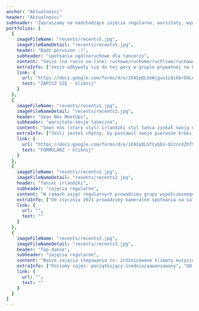 ```yaml
---
anchor: "Aktualności"
header: "Aktualności"
subheader: "Zapraszamy na nadchodzące zajęcia regularne, warsztaty, wydarzenia, projekty."
portfolios: [
  {
    imageFileName: "recents/recents5.jpg",
    imageFileNameDetail: "recents/recents5.jpg",
    header: "Bądź poruszon :)",
    subheader: "spotkania ogólnoruchowe dla tancerzy",
    content: "Sesje (na razie on-line) ruchowe/ruchome/ruchliwe/ruchawe/poruszające/rozruszające oparte o takie praktyki jak joga, pilates, Body-Mind Centering®, Franklin Method® czy inspiracje zaczerpnięte z technik tańca współczesnego. Spotkania są organizowane z myślą o osobach, które tańczą i chcą uważniej posłuchać potrzeb swojego ciała, aby móc cieszyć się z jego użytkowania jak najdłużej, nie tylko na parkiecie. Osoby podające się za nie tańczące również będą mile widziane. ",
    extraInfo: ["sesje odbywały się do tej pory w grupie prywatnej na Facebooku - 'EtnoBalans się porusza' - zachęcamy do dołączenia do grupy, ponieważ możecie tam znaleźć stare sesje i poćwiczyć, kiedy chcecie","od końca października planujemy robić sesje na żywo, jeśli tylko będzie taka możliwość i wirus nie pokrzyżuje planów","płatność od serca <3", "obowiązują zapisy przez formularz"],
    link: {
      url: "https://docs.google.com/forms/d/e/1FAIpQLSeWjguu1L8ikbrG4LeId_xgu9ym7Pz6fOtw5V-86AJW6rolzw/viewform",
      text: "ZAPISZ SIĘ - kliknij"
    }
  },
  {
    imageFileName: "recents/recents1.jpg",
    imageFileNameDetail: "recents/recents1.jpg",
    header: "Sean Nós MeetUps",
    subheader: "warsztato-sesje taneczne",
    content: "Sean nós (stary styl) irlandzki styl tańca zyskał swoją nazwę około 20 lat temu, wywodząc się z wiejskich regionów Irlandii, gdzie tradycja tańca i muzyki była naturalną potrzebą i sposobem na rozrywkę społeczną. Ostatnio staje się coraz bardziej popularny, prawdopodobnie ze względu na swoją spontaniczność i swobodę wyrażania siebie. Ruchy nóg są niewielkie i mniej przestrzenne, blisko podłogi, a ciało jest zrelaksowane od pasa w górę. Ponieważ jest to forma improwizowana, każdy tancerz prezentuje swój własny, niepowtarzalny styl. Tancerze Sean nós pozostają w bliskim kontakcie z muzykami i wszyscy reagują na to, co dzieje się tu i teraz. Pragnienie łączenia energii tancerzy i muzyków, których pasją są irlandzkie klimaty oraz chęć poszukiwania dialogu między nimi pcha nas nieuchronnie ku próbie wypracowania regularnej przestrzeni ku temu :) Dlatego też zapraszamy serdecznie na Sean NósMeetUps!",
    extraInfo: ["Jeśli jesteś chętny, by postawić swoje pierwsze kroki w stylu sean nós, napisz do nas. Dysponujemy kursem online dla początkujących, który da Ci wgląd w tę technikę.", "O kolejnych datach zajęć będziemy informować! Jeśli jesteś zainteresowana / -y nauką, wypełnij formularz."],
    link: {
      url: "https://docs.google.com/forms/d/e/1FAIpQLSfCybEo-Q1zncXZh790nRwNnjkVkOgQhUCrPEGQzW-jJ1E_HA/viewform",
      text: "FORMULARZ - kliknij"
    }
  },
  {
    imageFileName: "recents/recents2.jpg",
    imageFileNameDetail: "recents/recents2.jpg",
    header: "Taniec irlandzki",
    subheader: "zajęcia regularne",
    content: "W ramach zajęć regularnych prowadzimy grupy współczesnego stylu tańca irlandzkiego w miękkich butach oraz stepu. Nasze zajęcia to: wspaniała muzyka, intrygujące kroki, zachęta do kreatywności, wspieranie kondycji i przyjazna społeczność. ",
    extraInfo: ["Od stycznia 2021 prowadzimy kameralne spotkania na sali, zważając na higieniczno-sanitarne obostrzenia. ","środy | 17:30-19:00 - pointmakers średniozaaw/zaaw", " środy | 19:00-20:30 - pointmakers początk/początk+", "piątki | 17:30-19:00 - treblemakers średniozaaw/zaaw", "Zapisy i informacje: magda@etnobalans.pl"],
    link: {
      url: "",
      text: ""
    }
  },
  {
    imageFileName: "recents/recents3.jpg",
    imageFileNameDetail: "recents/recents3.jpg",
    header: "Tap dance",
    subheader: "zajęcia regularne",
    content: "Nasze zajęcia stepowania to: zróżnicowane klimaty muzyczne, intrygujące kroki, zachęta do kreatywności i improwizacji i przyjazna społeczność. Podczas zajęć regularnych skupiamy się na technice tańca oraz improwizacji.",
    extraInfo: ["Poziomy zajęć: początkujący-średniozaawansowany", "Od stycznia 2021 nie prowadzimy live streamów ani zajęć na żywo. Dysponujemy materiałami video, które możemy Wam udostępnić w razie zainteresowania. Trzymajcie jednak rękę na pulsie, bo niebawem wracamy!"],
    link: {
      url: "",
      text: ""
    }
  }
]
---
```

